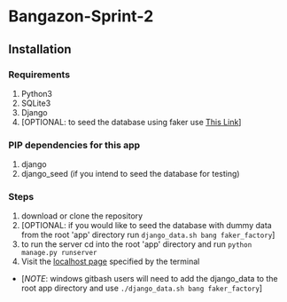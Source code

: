 # Bangazon-Sprint-2


## Installation

### Requirements
1. Python3
1. SQLite3
1. Django
1. [OPTIONAL: to seed the database using faker use [This Link](https://github.com/nashville-software-school/bangazon-llc/blob/ef4cb16ed7fb5ee5141a58cfbece67a7fdf8e673/DB_RESET_SEED_SYSTEM.md "Seeder Instructions")]

### PIP dependencies for this app
1. django
1. django_seed (if you intend to seed the database for testing)

### Steps
1. download or clone the repository
1. [OPTIONAL: if you would like to seed the database with dummy data from the root 'app' directory run `django_data.sh bang faker_factory`]
1. to run the server cd into the root 'app' directory and run `python manage.py runserver`
1. Visit the [localhost page](http://127.0.0.1:8000/bang/ "Default Django local URL") specified by the terminal
+ [*NOTE*: windows gitbash users will need to add the django_data to the root app directory and use `./django_data.sh bang faker_factory`] 
